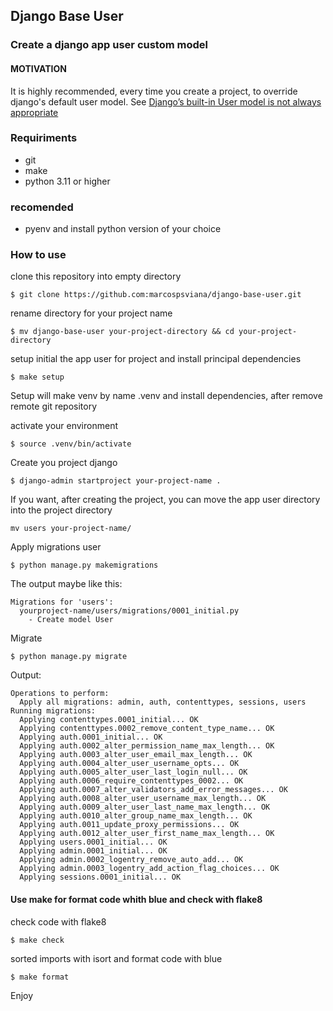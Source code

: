 ## Django Base User

### Create a django app user custom model


#### MOTIVATION
It is highly recommended, every time you create a project, to override django's default user model. See [Django’s built-in User model is not always appropriate](https://docs.djangoproject.com/en/4.2/topics/auth/customizing/#substituting-a-custom-user-model:~:text=Django%E2%80%99s%20built%2Din%20User%20model%20is%20not%20always%20appropriate)

### Requiriments
- git
- make
- python 3.11 or higher
### recomended
- pyenv and install python version of your choice

### How to use

clone this repository into empty directory
~~~shell
$ git clone https://github.com:marcospsviana/django-base-user.git
~~~
rename directory for your project name
~~~shell
$ mv django-base-user your-project-directory && cd your-project-directory
~~~
setup initial the app user for project and install principal dependencies 
~~~shell
$ make setup
~~~
Setup will make venv by name .venv and install dependencies, after remove remote git repository 

activate your environment 

~~~shell
$ source .venv/bin/activate
~~~
Create you project django
~~~shell
$ django-admin startproject your-project-name .
~~~
If you want, after creating the project, you can move the app user directory into the project directory
~~~shell
mv users your-project-name/
~~~
Apply migrations user
~~~shell
$ python manage.py makemigrations
~~~
The output maybe like this:
~~~shell
Migrations for 'users':
  yourproject-name/users/migrations/0001_initial.py
    - Create model User 
~~~

Migrate
~~~shell
$ python manage.py migrate
~~~
Output: 
~~~shell
Operations to perform:
  Apply all migrations: admin, auth, contenttypes, sessions, users
Running migrations:
  Applying contenttypes.0001_initial... OK
  Applying contenttypes.0002_remove_content_type_name... OK
  Applying auth.0001_initial... OK
  Applying auth.0002_alter_permission_name_max_length... OK
  Applying auth.0003_alter_user_email_max_length... OK
  Applying auth.0004_alter_user_username_opts... OK
  Applying auth.0005_alter_user_last_login_null... OK
  Applying auth.0006_require_contenttypes_0002... OK
  Applying auth.0007_alter_validators_add_error_messages... OK
  Applying auth.0008_alter_user_username_max_length... OK
  Applying auth.0009_alter_user_last_name_max_length... OK
  Applying auth.0010_alter_group_name_max_length... OK
  Applying auth.0011_update_proxy_permissions... OK
  Applying auth.0012_alter_user_first_name_max_length... OK
  Applying users.0001_initial... OK
  Applying admin.0001_initial... OK
  Applying admin.0002_logentry_remove_auto_add... OK
  Applying admin.0003_logentry_add_action_flag_choices... OK
  Applying sessions.0001_initial... OK
~~~


#### Use make for format code whith blue and check with flake8 

check code with flake8
~~~shell
$ make check
~~~
sorted imports with isort and format code with blue
~~~shell
$ make format
~~~

Enjoy
